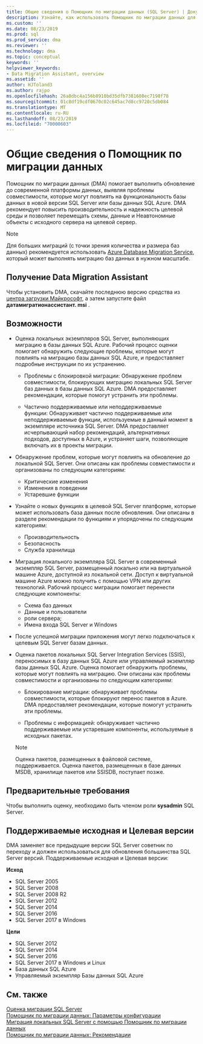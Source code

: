 ```yaml
---
title: Общие сведения о Помощник по миграции данных (SQL Server) | Документация Майкрософт
description: Узнайте, как использовать Помощник по миграции данных для переноса баз данных SQL Server в другие SQL Server или базы данных Azure.
ms.custom: ''
ms.date: 08/23/2019
ms.prod: sql
ms.prod_service: dma
ms.reviewer: ''
ms.technology: dma
ms.topic: conceptual
keywords: ''
helpviewer_keywords:
- Data Migration Assistant, overview
ms.assetid: ''
author: HJToland3
ms.author: rajpo
ms.openlocfilehash: 26a8dbc4a156b8910bd35dfb7381608ec7198f78
ms.sourcegitcommit: 01c8df19cdf0670c02c645ac7d8cc9720c5db084
ms.translationtype: MT
ms.contentlocale: ru-RU
ms.lasthandoff: 08/23/2019
ms.locfileid: "70000603"
---
```

# <a name="overview-of-data-migration-assistant"></a>Общие сведения о Помощник по миграции данных
Помощник по миграции данных (DMA) помогает выполнить обновление до современной платформы данных, выявляя проблемы совместимости, которые могут повлиять на функциональность базы данных в новой версии SQL Server или базы данных SQL Azure. DMA рекомендует повысить производительность и надежность целевой среды и позволяет перемещать схемы, данные и Неавтономные объекты с исходного сервера на целевой сервер.

> [!NOTE] 
> Для больших миграций (с точки зрения количества и размера баз данных) рекомендуется использовать [Azure Database Migration Service](/azure/dms/dms-overview), который может выполнять миграцию баз данных в нужном масштабе.
  
## <a name="get-data-migration-assistant"></a>Получение Data Migration Assistant
Чтобы установить DMA, скачайте последнюю версию средства из [центра загрузки Майкрософт](https://www.microsoft.com/download/details.aspx?id=53595), а затем запустите файл **датамигратионассистант. msi** .

## <a name="capabilities"></a>Возможности
- Оценка локальных экземпляров SQL Server, выполняющих миграцию в базы данных SQL Azure. Рабочий процесс оценки помогает обнаружить следующие проблемы, которые могут повлиять на миграцию базы данных SQL Azure, и предоставляет подробные инструкции по их устранению.

  - Проблемы с блокировкой миграции: Обнаружение проблем совместимости, блокирующих миграцию локальных SQL Server баз данных в базы данных SQL Azure. DMA предоставляет рекомендации, которые помогут устранить эти проблемы.

  - Частично поддерживаемые или неподдерживаемые функции: Обнаруживает частично поддерживаемые или неподдерживаемые функции, используемые в данный момент в экземпляре источника SQL Server. DMA предоставляет исчерпывающий набор рекомендаций, альтернативных подходов, доступных в Azure, и устраняет шаги, позволяющие включать их в проекты миграции.

- Обнаружение проблем, которые могут повлиять на обновление до локальной SQL Server. Они описаны как проблемы совместимости и организованы по следующим категориям:

  - Критические изменения
  - Изменения в поведении
  - Устаревшие функции

- Узнайте о новых функциях в целевой SQL Server платформе, которые может использовать база данных после обновления. Они описаны в разделе рекомендации по функциям и упорядочены по следующим категориям:

  - Производительность
  - Безопасность
  - Служба хранилища

- Миграция локального экземпляра SQL Server в современный экземпляр SQL Server, размещенный локально или на виртуальной машине Azure, доступной из локальной сети. Доступ к виртуальной машине Azure можно получить с помощью VPN или других технологий. Рабочий процесс миграции помогает перенести следующие компоненты:

  - Схема баз данных
  - Данные и пользователи
  - роли сервера;
  - Имена входа SQL Server и Windows

- После успешной миграции приложения могут легко подключаться к целевым SQL Server базам данных.

- Оценка пакетов локальных SQL Server Integration Services (SSIS), переносимых в базу данных SQL Azure или управляемый экземпляр базы данных SQL Azure. Оценка помогает обнаружить проблемы, которые могут повлиять на миграцию. Они описаны как проблемы совместимости и организованы по следующим категориям:

  - Блокирование миграции: обнаруживает проблемы совместимости, которые блокируют перенос пакетов в Azure. DMA предоставляет рекомендации, которые помогут устранить эти проблемы.

  - Проблемы с информацией: обнаруживает частично поддерживаемые или устаревшие компоненты, используемые в исходных пакетах.

  > [!NOTE]
  > Оценка пакетов, размещенных в файловой системе, поддерживается.
  > Оценка пакетов, размещенных в базе данных MSDB, хранилище пакетов или SSISDB, поступает позже.

## <a name="prerequisites"></a>Предварительные требования
Чтобы выполнить оценку, необходимо быть членом роли **sysadmin** SQL Server.

## <a name="supported-source-and-target-versions"></a>Поддерживаемые исходная и Целевая версии
DMA заменяет все предыдущие версии SQL Server советник по переходу и должен использоваться для обновления большинства SQL Server версий. Поддерживаемые исходная и Целевая версии:

**Исход**
- SQL Server 2005
- SQL Server 2008
- SQL Server 2008 R2
- SQL Server 2012 
- SQL Server 2014
- SQL Server 2016
- SQL Server 2017 в Windows

**Цели**
- SQL Server 2012
- SQL Server 2014
- SQL Server 2016
- SQL Server 2017 в Windows и Linux
- База данных SQL Azure
- Управляемый экземпляр Базы данных SQL Azure

## <a name="see-also"></a>См. также
[Оценка миграции SQL Server](../dma/dma-assesssqlonprem.md)     
[Помощник по миграции данных: Параметры конфигурации](../dma/dma-configurationsettings.md)     
[Миграция локальных SQL Server с помощью Помощник по миграции данных](../dma/dma-migrateonpremsql.md)     
[Помощник по миграции данных: Рекомендации](../dma/dma-bestpractices.md)     
